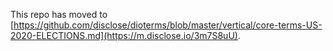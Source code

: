 This repo has moved to [https://github.com/disclose/dioterms/blob/master/vertical/core-terms-US-2020-ELECTIONS.md](https://m.disclose.io/3m7S8uU).

